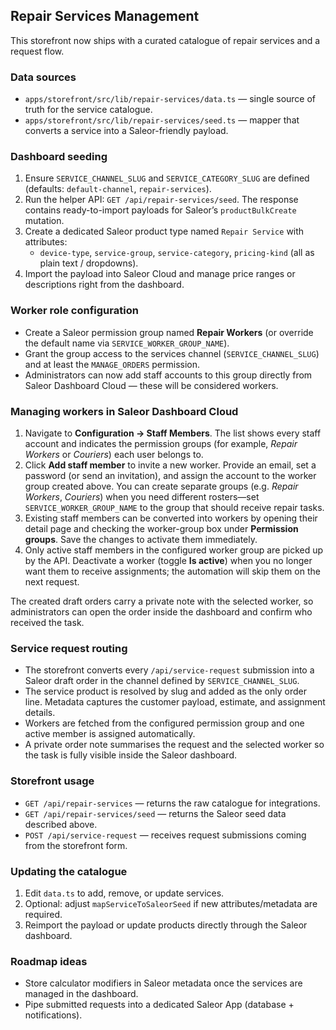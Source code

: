 ## Repair Services Management

This storefront now ships with a curated catalogue of repair services and a request flow.

### Data sources

- `apps/storefront/src/lib/repair-services/data.ts` — single source of truth for the service catalogue.
- `apps/storefront/src/lib/repair-services/seed.ts` — mapper that converts a service into a Saleor-friendly payload.

### Dashboard seeding

1. Ensure `SERVICE_CHANNEL_SLUG` and `SERVICE_CATEGORY_SLUG` are defined (defaults: `default-channel`, `repair-services`).
2. Run the helper API: `GET /api/repair-services/seed`. The response contains ready-to-import payloads for Saleor’s `productBulkCreate` mutation.
3. Create a dedicated Saleor product type named `Repair Service` with attributes:
   - `device-type`, `service-group`, `service-category`, `pricing-kind` (all as plain text / dropdowns).
4. Import the payload into Saleor Cloud and manage price ranges or descriptions right from the dashboard.

### Worker role configuration

- Create a Saleor permission group named **Repair Workers** (or override the default name via `SERVICE_WORKER_GROUP_NAME`).
- Grant the group access to the services channel (`SERVICE_CHANNEL_SLUG`) and at least the `MANAGE_ORDERS` permission.
- Administrators can now add staff accounts to this group directly from Saleor Dashboard Cloud — these will be considered workers.

### Managing workers in Saleor Dashboard Cloud

1. Navigate to **Configuration → Staff Members**. The list shows every staff account and indicates the permission groups (for example, *Repair Workers* or *Couriers*) each user belongs to.
2. Click **Add staff member** to invite a new worker. Provide an email, set a password (or send an invitation), and assign the account to the worker group created above. You can create separate groups (e.g. *Repair Workers*, *Couriers*) when you need different rosters—set `SERVICE_WORKER_GROUP_NAME` to the group that should receive repair tasks.
3. Existing staff members can be converted into workers by opening their detail page and checking the worker-group box under **Permission groups**. Save the changes to activate them immediately.
4. Only active staff members in the configured worker group are picked up by the API. Deactivate a worker (toggle **Is active**) when you no longer want them to receive assignments; the automation will skip them on the next request.

The created draft orders carry a private note with the selected worker, so administrators can open the order inside the dashboard and confirm who received the task.

### Service request routing

- The storefront converts every `/api/service-request` submission into a Saleor draft order in the channel defined by `SERVICE_CHANNEL_SLUG`.
- The service product is resolved by slug and added as the only order line. Metadata captures the customer payload, estimate, and assignment details.
- Workers are fetched from the configured permission group and one active member is assigned automatically.
- A private order note summarises the request and the selected worker so the task is fully visible inside the Saleor dashboard.

### Storefront usage

- `GET /api/repair-services` — returns the raw catalogue for integrations.
- `GET /api/repair-services/seed` — returns the Saleor seed data described above.
- `POST /api/service-request` — receives request submissions coming from the storefront form.

### Updating the catalogue

1. Edit `data.ts` to add, remove, or update services.
2. Optional: adjust `mapServiceToSaleorSeed` if new attributes/metadata are required.
3. Reimport the payload or update products directly through the Saleor dashboard.

### Roadmap ideas

- Store calculator modifiers in Saleor metadata once the services are managed in the dashboard.
- Pipe submitted requests into a dedicated Saleor App (database + notifications).
